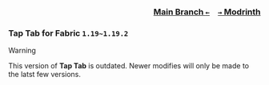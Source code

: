 ### <p align=right>[Main Branch `←`](https://github.com/KrLite/Tap-Tab)&emsp;[`→` Modrinth](https://modrinth.com/mod/tap-tab)</p>

### Tap Tab for Fabric `1.19~1.19.2`

> [!WARNING]
> This version of **Tap Tab** is outdated. Newer modifies will only be made to the latst few versions.
